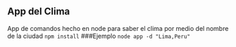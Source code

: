 ## App del Clima
App de comandos hecho en node para saber el clima por medio del nombre de la ciudad
```npm install```
###Ejemplo
```node app -d "Lima,Peru"```